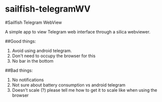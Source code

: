 sailfish-telegramWV
===================

#Sailfish Telegram WebView

A simple app to view Telegram web interface through a silica webviewer.

##Good things:

 1.   Avoid using android telegram.
 2.   Don't need to occupy the browser for this
 3.   No bar in the bottom

##Bad things:
 1.   No notifications
 2.   Not sure about battery consumption vs android telegram
 3.   Doesn't scale (?) please tell me how to get it to scale like when using the browser
